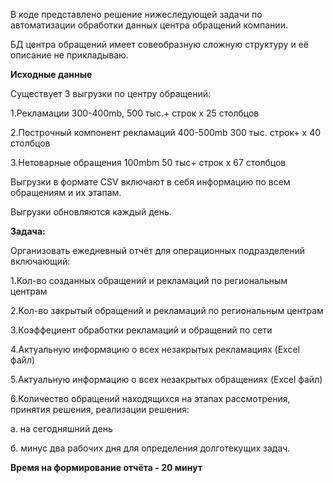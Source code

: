 В коде представлено решение нижеследующей задачи по автоматизации обработки данных центра обращений компании.

БД центра обращений имеет совеобразную сложную структуру и её описание не прикладываю.

**Исходные данные**

Существует 3 выгрузки по центру обращений:

1.Рекламации 300-400mb, 500 тыс.+ строк x 25 столбцов

2.Построчный компонент рекламаций 400-500mb 300 тыс. строк+ x 40 столбцов

3.Нетоварные обращения 100mbm 50 тыс+ строк x 67 столбцов 

Выгрузки в формате CSV включают в себя информацию по всем обращениям и их этапам.

Выгрузки обновляются каждый день.

**Задача:**

Организовать ежедневный отчёт для операционных подразделений включающий:

1.Кол-во созданных обращений и рекламаций по региональным центрам

2.Кол-во закрытый обращений и рекламаций по региональным центрам

3.Коэффециент обработки рекламаций и обращений по сети

4.Актуальную информацию о всех незакрытых рекламациях (Excel файл)

5.Актуальную информацию о всех незакрытых обращениях (Excel файл)

6.Количество обращений находящихся на этапах рассмотрения, принятия решения, реализации решения:

а. на сегодняшний день

б. минус два рабочих дня для определения долготекущих задач.

**Время на формирование отчёта - 20 минут**

